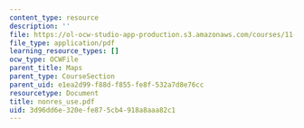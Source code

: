 ```yaml
---
content_type: resource
description: ''
file: https://ol-ocw-studio-app-production.s3.amazonaws.com/courses/11-332j-urban-design-fall-2003/3d96dd6e320efe875cb4918a8aaa82c1_nonres_use.pdf
file_type: application/pdf
learning_resource_types: []
ocw_type: OCWFile
parent_title: Maps
parent_type: CourseSection
parent_uid: e1ea2d99-f88d-f855-fe8f-532a7d8e76cc
resourcetype: Document
title: nonres_use.pdf
uid: 3d96dd6e-320e-fe87-5cb4-918a8aaa82c1
---
```

